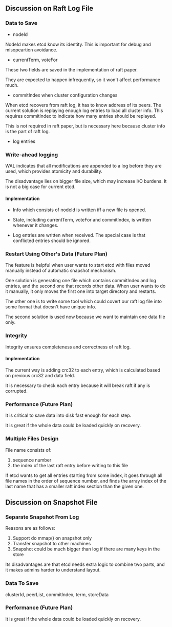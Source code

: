 ## Discussion on Raft Log File

### Data to Save

- nodeId

NodeId makes etcd know its identity. This is important for debug and misopeartion avoidance.

- currentTerm, voteFor

These two fields are saved in the implementation of raft paper.

They are expected to happen infrequently, so it won't affect performance much.

- commitIndex when cluster configuration changes

When etcd recovers from raft log, it has to know address of its peers. The current solution is replaying enough log entries to load all cluster info. This requires commitIndex to indicate how many entries should be replayed.

This is not required in raft paper, but is necessary here because cluster info is the part of raft log.

- log entries

### Write-ahead logging

WAL indicates that all modifications are appended to a log before they are used, which provides atomicity and durability.

The disadvantage lies on bigger file size, which may increase I/O burdens. It is not a big case for current etcd.

#### Implementation

- Info which consists of nodeId is written iff a new file is opened.

- State, including currentTerm, voteFor and commitIndex, is written whenever it changes.

- Log entries are written when received. The special case is that conflicted entries should be ignored.

### Restart Using Other's Data (Future Plan)

The feature is helpful when user wants to start etcd with files moved manually instead of automatic snapshot mechanism.

One solution is generating one file which contains commitIndex and log entries, and the second one that records other data. When user wants to do it manually, it only moves the first one into target directory and restarts.

The other one is to write some tool which could covert our raft log file into some format that doesn't have unique info.

The second solution is used now because we want to maintain one data file only.

### Integrity

Integrity ensures completeness and correctness of raft log.

#### Implementation

The current way is adding crc32 to each entry, which is calculated based on previous crc32 and data field.

It is necessary to check each entry because it will break raft if any is corrupted.

### Performance (Future Plan)

It is critical to save data into disk fast enough for each step.

It is great if the whole data could be loaded quickly on recovery.

### Multiple Files Design

File name consists of:
1. sequence number
2. the index of the last raft entry before writing to this file

If etcd wants to get all entries starting from some index, it goes through all file names in the order of sequence number, and finds the array index of the last name that has a smaller raft index section than the given one.

## Discussion on Snapshot File

### Separate Snapshot From Log

Reasons are as follows:
1. Support do mmap() on snapshot only
2. Transfer snapshot to other machines
3. Snapshot could be much bigger than log if there are many keys in the store

Its disadvantages are that etcd needs extra logic to combine two parts, and it makes admins harder to understand layout.

### Data To Save

clusterId, peerList, commitIndex, term, storeData

### Performance (Future Plan)

It is great if the whole data could be loaded quickly on recovery.
